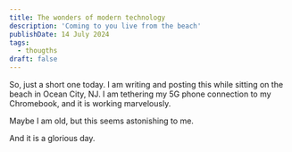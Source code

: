 ```yaml
---
title: The wonders of modern technology
description: 'Coming to you live from the beach'
publishDate: 14 July 2024
tags:
  - thougths
draft: false
---
```


So, just a short one today. I am writing and posting this while sitting on the beach in Ocean City, NJ. I am tethering my 5G phone connection to my Chromebook, and it is working marvelously.

Maybe I am old, but this seems astonishing to me.

And it is a glorious day.
